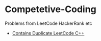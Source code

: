 # Competetive-Coding
Problems from LeetCode HackerRank etc

<!-- BLOG-POST-LIST:START -->
- [Contains Duplicate LeetCode C++](https://matrixread.com/contains-duplicate-leetcode-c/)
<!-- BLOG-POST-LIST:END -->
